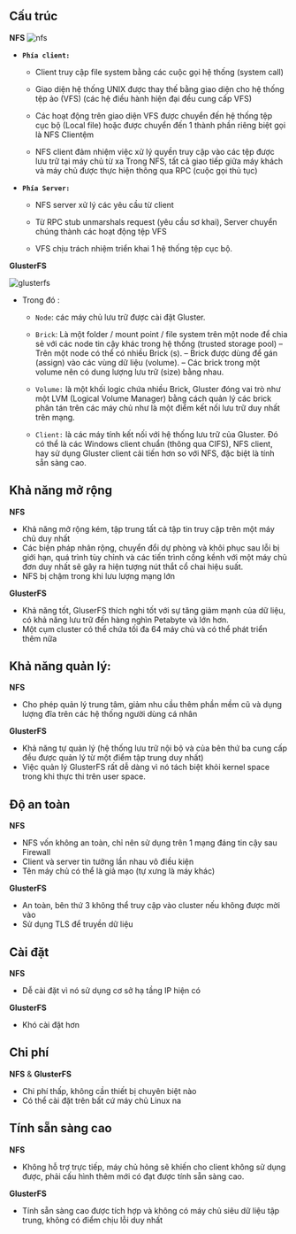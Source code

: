 ## Cấu trúc
**NFS**
![nfs](https://camo.githubusercontent.com/bb2737e84fca45ae886ad1b0d458848a09872bea/68747470733a2f2f692e696d6775722e636f6d2f416738667846332e6a7067)
*   **`Phía client:`**

    *   Client truy cập file system bằng các cuộc gọi hệ thống (system call)
    *   Giao diện hệ thống UNIX được thay thế bằng giao diện cho hệ thống tệp ảo (VFS) (các hệ điều hành hiện đại đều cung cấp VFS)
    *   Các hoạt động trên giao diện VFS được chuyển đến hệ thống tệp cục bộ (Local file) hoặc được chuyển đến 1 thành phần riêng biệt gọi là NFS Clientệm
    
    *   NFS client đảm nhiệm việc xử lý quyền truy cập vào các tệp được lưu trữ tại máy chủ từ xa
    Trong NFS, tất cả giao tiếp giữa máy khách và máy chủ được thực hiện thông qua RPC (cuộc gọi thủ tục)

*   **`Phía Server:`**
    *   NFS server xử lý các yêu cầu từ client
    *   Từ RPC stub unmarshals request (yêu cầu sơ khai), Server chuyển chúng thành các hoạt động tệp VFS

    *   VFS chịu trách nhiệm triển khai 1 hệ thống tệp cục bộ.

**GlusterFS**

![glusterfs](https://i0.wp.com/blogit.edu.vn/wp-content/uploads/2015/09/glusterfs-4.png?w=590)

*   Trong đó :
    *   `Node`: các máy chủ lưu trữ được cài đặt Gluster.
    *   `Brick`: Là một folder / mount point / file system trên một node để chia sẻ với các node tin cậy khác trong hệ thống (trusted storage pool) – Trên một node có thể có nhiều Brick (s). – Brick được dùng để gán (assign) vào các vùng dữ liệu (volume). – Các brick trong một volume nên có dung lượng lưu trữ (size) bằng nhau.
    *   `Volume:` là một khối logic chứa nhiều Brick, Gluster đóng vai trò như một LVM (Logical Volume Manager) bằng cách quản lý các brick phân tán trên các máy chủ như là một điểm kết nối lưu trữ duy nhất trên mạng.
    
    *   `Client:` là các máy tính kết nối với hệ thống lưu trữ của Gluster. Đó có thể là các Windows client chuẩn (thông qua CIFS), NFS client, hay sử dụng Gluster client cải tiến hơn so với NFS, đặc biệt là tính sẵn sàng cao.
## Khả năng mở rộng

**NFS**
*   Khả năng mở rộng kém, tập trung tất cả tập tin truy cập trên một máy chủ duy nhất
*   Các biện pháp nhân rộng, chuyển đổi dự phòng và khôi phục sau lỗi bị giới hạn, quá trình tùy chỉnh và các tiến trình cồng kềnh với một máy chủ đơn duy nhất sẽ gây ra hiện tượng nút thắt cổ chai hiệu suất.
*   NFS bị chậm trong khi lưu lượng mạng lớn

**GlusterFS** 
* Khả năng tốt, GluserFS thích nghi tốt với sự tăng giảm mạnh của dữ liệu, có khả năng lưu trữ đến hàng nghìn Petabyte và lớn hơn.
* Một cụm cluster có thể chứa tối đa 64 máy chủ và có thể phát triển thêm nữa


## Khả năng quản lý:
**NFS**
*   Cho phép quản lý trung tâm, giảm nhu cầu thêm phần mềm cũ và dụng lượng đĩa trên các hệ thống người dùng cá nhân

**GlusterFS**
*   Khả năng tự quản lý (hệ thống lưu trữ nội bộ và của bên thứ ba cung cấp đều được quản lý từ một điểm tập trung duy nhất)
*   Việc quản lý GlusterFS rất dễ dàng vì nó tách biệt khỏi kernel space trong khi thực thi trên user space.

## Độ an toàn
**NFS**
*   NFS vốn không an toàn, chỉ nên sử dụng trên 1 mạng đáng tin cậy sau Firewall
*   Client và server tin tưởng lần nhau vô điều kiện
*   Tên máy chủ có thể là giả mạo (tự xưng là máy khác)

**GlusterFS**
*   An toàn, bên thứ 3 không thể truy cập vào cluster nếu không được mời vào 
*   Sử dụng TLS để truyền dữ liệu 

## Cài đặt
**NFS**
*   Dễ cài đặt vì nó sử dụng cơ sở hạ tầng IP hiện có

**GlusterFS**
*   Khó cài đặt hơn

## Chi phí
**NFS** & **GlusterFS**
*   Chi phí thấp, không cần thiết bị chuyên biệt nào
*   Có thể cài đặt trên bất cứ máy chủ Linux na


## Tính sẵn sàng cao 
**NFS** 
*    Không hỗ trợ trực tiếp, máy chủ hỏng sẽ khiến cho client không sử dụng được, phải cấu hình thêm mới có đạt được tính sẵn sàng cao.

**GlusterFS**
*   Tính sẵn sàng cao được tích hợp và không có máy chủ siêu dữ liệu tập trung, không có điểm chịu lỗi duy nhất




